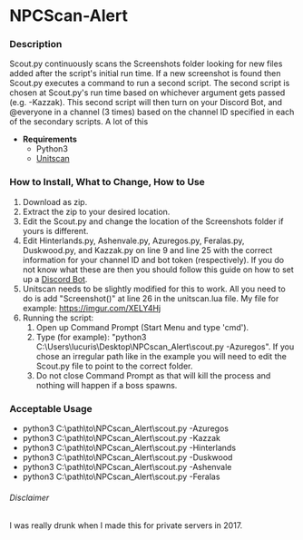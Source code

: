 # NPCScan-Alert

### Description
  Scout.py continuously scans the Screenshots folder looking for new files added after the script's initial run time. If a new screenshot is found then Scout.py executes a command to run a second script. The second script is chosen at Scout.py's run time based on whichever argument gets passed (e.g. -Kazzak). This second script will then turn on your Discord Bot, and @everyone in a channel (3 times) based on the channel ID specified in each of the secondary scripts. A lot of this 
  
 * **Requirements**
      * Python3
      * [Unitscan](https://www.curseforge.com/wow/addons/unitscan/)
  
### How to Install, What to Change, How to Use
  1. Download as zip. 
  2. Extract the zip to your desired location.
  3. Edit the Scout.py and change the location of the Screenshots folder if yours is different.
  4. Edit Hinterlands.py, Ashenvale.py, Azuregos.py, Feralas.py, Duskwood.py, and Kazzak.py on line 9 and line 25 with the correct information for your channel ID and bot token (respectively). If you do not know what these are then you should follow this guide on how to set up a [Discord Bot](https://discordpy.readthedocs.io/en/latest/discord.html).
  5.  Unitscan needs to be slightly modified for this to work. All you need to do is add "Screenshot()" at line 26 in the unitscan.lua file. My file for example: https://imgur.com/XELY4Hj
  6. Running the script:
      1. Open up Command Prompt (Start Menu and type 'cmd').
      2. Type (for example): "python3 C:\Users\lucuris\Desktop\NPCscan_Alert\scout.py -Azuregos". If you chose an irregular path like in the example you will need to edit the Scout.py file to point to the correct folder.
      3. Do not close Command Prompt as that will kill the process and nothing will happen if a boss spawns. 
      
      
### Acceptable Usage
* python3 C:\path\to\NPCscan_Alert\scout.py -Azuregos
* python3 C:\path\to\NPCscan_Alert\scout.py -Kazzak
* python3 C:\path\to\NPCscan_Alert\scout.py -Hinterlands
* python3 C:\path\to\NPCscan_Alert\scout.py -Duskwood
* python3 C:\path\to\NPCscan_Alert\scout.py -Ashenvale
* python3 C:\path\to\NPCscan_Alert\scout.py -Feralas


###### Disclaimer
  I was really drunk when I made this for private servers in 2017.
